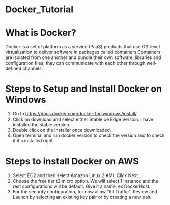 # Docker_Tutorial

# What is Docker?

Docker is a set of platform as a service (PaaS) products that use OS-level virtualization to deliver software in packages called containers.Containers are isolated from one another and bundle their own software, libraries and configuration files; they can communicate with each other through well-defined channels.

# Steps to Setup and Install Docker on Windows

1) Go to https://docs.docker.com/docker-for-windows/install/
2) Click on download and select either Stable oe Edge Version. I have installed the stable version.
3) Double click on the installer once downloaded.
4) Open terminal and run docker version to check the version and to check if it's installed right.

# Steps to install Docker on AWS

1) Select EC2 and then select Amazon Linux 2 AMI. Click Next.
2) Choose the free tier t2.micro option. We will select 1 instance and the rest configurations will be default. Give it a name, ex DockerHost.
3) For the security configuration, for now allow "All Traffic". Review and Launch by selecting an existing key pair or by creating a new pair.

